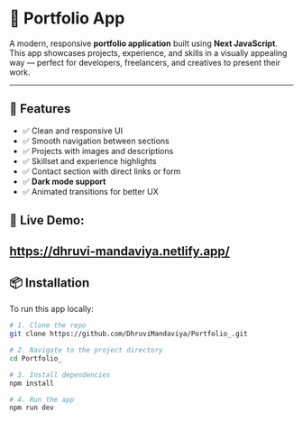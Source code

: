 # 📱 Portfolio App

A modern, responsive **portfolio application** built using **Next JavaScript**. This app showcases projects, experience, and skills in a visually appealing way — perfect for developers, freelancers, and creatives to present their work.

---

## 🚀 Features

- ✅ Clean and responsive UI
- ✅ Smooth navigation between sections
- ✅ Projects with images and descriptions
- ✅ Skillset and experience highlights
- ✅ Contact section with direct links or form
- ✅ **Dark mode support**
- ✅ Animated transitions for better UX


## 📸 Live Demo:
https://dhruvi-mandaviya.netlify.app/
---

## 📦 Installation

To run this app locally:

```bash
# 1. Clone the repo
git clone https://github.com/DhruviMandaviya/Portfolio_.git

# 2. Navigate to the project directory
cd Portfolio_

# 3. Install dependencies
npm install

# 4. Run the app
npm run dev
